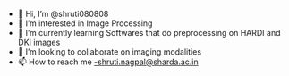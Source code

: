 - 👋 Hi, I’m @shruti080808
- 👀 I’m interested in Image Processing 
- 🌱 I’m currently learning Softwares that do preprocessing on HARDI and DKI images
- 💞️ I’m looking to collaborate on imaging modalities 
- 📫 How to reach me -shruti.nagpal@sharda.ac.in

<!---
shruti080808/shruti080808 is a ✨ special ✨ repository because its `README.md` (this file) appears on your GitHub profile.
You can click the Preview link to take a look at your changes.
--->

